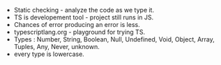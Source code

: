 - Static checking - analyze the code as we type it.
- TS is developement tool - project still runs in JS.
- Chances of error producing an error is less.
- typescriptlang.org - playground for trying TS.
- Types : Number, String, Boolean, Null, Undefined, Void, Object, Array, Tuples, Any, Never, unknown.
- every type is lowercase.
